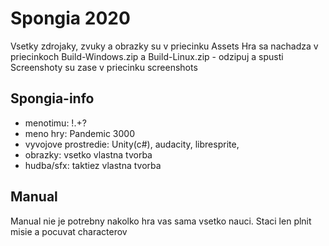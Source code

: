 # Spongia 2020
Vsetky zdrojaky, zvuky a obrazky su v priecinku Assets
Hra sa nachadza v priecinkoch Build-Windows.zip a Build-Linux.zip - odzipuj a spusti
Screenshoty su zase v priecinku screenshots
## Spongia-info
- menotimu: !.+?
- meno hry: Pandemic 3000
- vyvojove prostredie: Unity(c#), audacity, libresprite,
- obrazky: vsetko vlastna tvorba
- hudba/sfx: taktiez vlastna tvorba 
## Manual
Manual nie je potrebny nakolko hra vas sama vsetko nauci. Staci len plnit misie a pocuvat characterov

 
